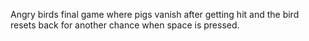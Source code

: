 Angry birds final game where pigs vanish after getting hit and the bird resets back for another chance when space is pressed.